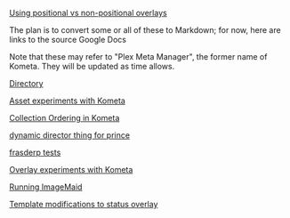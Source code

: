 
[Using positional vs non-positional overlays](https://github.com/kometa-team/Kometa-Cookbook/blob/main/guides/positional-non-positional.md)

The plan is to convert some or all of these to Markdown; for now, here are links to the source Google Docs

Note that these may refer to "Plex Meta Manager", the former name of Kometa.  They will be updated as time allows.

[Directory](https://drive.google.com/drive/folders/19wmCc0MJ6fg8-FcrTvs0jzg84rbpz8og?usp=sharing)

[Asset experiments with Kometa](https://docs.google.com/document/d/1EIfLspoNk3PgvTMYgkI-0DAh2WauEYeQ4FZRpklFC0w/edit?usp=sharing)

[Collection Ordering in Kometa](https://docs.google.com/document/d/1lv5wjmPoM7g5HIo2oXnb04-D-7S_dJB6GSUZppX8sC4/edit?usp=sharing)

[dynamic director thing for prince](https://docs.google.com/document/d/17E8dhjR1tHmEWyFaaIaM2aDZMJs5Ayp5QoJ0kul2a-o/edit?usp=sharing)

[frasderp tests](https://docs.google.com/document/d/1BJyDlwTiU-FRkwEvS6fvlLfxvy9WymUjw3Y6KGE6cZQ/edit?usp=sharing)

[Overlay experiments with Kometa](https://docs.google.com/document/d/1No7z_3I7Jbz_-6EH6fvv75CN6RERsAaQ6JYIYfJ7rqY/edit?usp=sharing)

[Running ImageMaid](https://docs.google.com/document/d/10K5dpN5iwKv1eNrk2T4SSlqDk1X7DdUyOsAmLe5LScI/edit?usp=sharing)

[Template modifications to status overlay](https://docs.google.com/document/d/14qV3LKhD2_E1J-naGFF4veImwAx9_hFhxWb0psWB-po/edit?usp=sharing)

